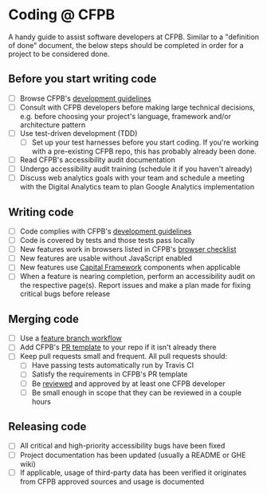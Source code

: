 # Coding @ CFPB

A handy guide to assist software developers at CFPB.
Similar to a "definition of done" document, the below steps should be completed in order for a project to be considered done.

## Before you start writing code

- [ ] Browse CFPB's [development guidelines](https://github.com/cfpb/development)
- [ ] Consult with CFPB developers before making large technical decisions, e.g. before choosing your project's language, framework and/or architecture pattern
- [ ] Use test-driven development (TDD)
  - [ ] Set up your test harnesses before you start coding. If you're working with a pre-existing CFPB repo, this has probably already been done.
- [ ] Read CFPB's accessibility audit documentation
- [ ] Undergo accessibility audit training (schedule it if you haven't already)
- [ ] Discuss web analytics goals with your team and schedule a meeting with the Digital Analytics team to plan Google Analytics implementation

## Writing code

- [ ] Code complies with CFPB's [development guidelines](https://github.com/cfpb/development)
- [ ] Code is covered by tests and those tests pass locally
- [ ] New features work in browsers listed in CFPB's [browser checklist](/tools/browser-checklist.md)
- [ ] New features are usable without JavaScript enabled
- [ ] New features use [Capital Framework](https://cfpb.github.io/capital-framework/) components when applicable
- [ ] When a feature is nearing completion, perform an accessibility audit on the respective page(s). Report issues and make a plan made for fixing critical bugs before release

## Merging code

- [ ] Use a [feature branch workflow](https://www.atlassian.com/git/tutorials/comparing-workflows/feature-branch-workflow)
- [ ] Add CFPB's [PR template](/.github/PULL_REQUEST_TEMPLATE.md) to your repo if it isn't already there
- [ ] Keep pull requests small and frequent. All pull requests should:
  - [ ] Have passing tests automatically run by Travis CI
  - [ ] Satisfy the requirements in CFPB's PR template
  - [ ] Be [reviewed](/guides/code-reviews.md) and approved by at least one CFPB developer
  - [ ] Be small enough in scope that they can be reviewed in a couple hours

## Releasing code

- [ ] All critical and high-priority accessibility bugs have been fixed
- [ ] Project documentation has been updated (usually a README or GHE wiki)
- [ ] If applicable, usage of third-party data has been verified it originates from CFPB approved sources and usage is documented
